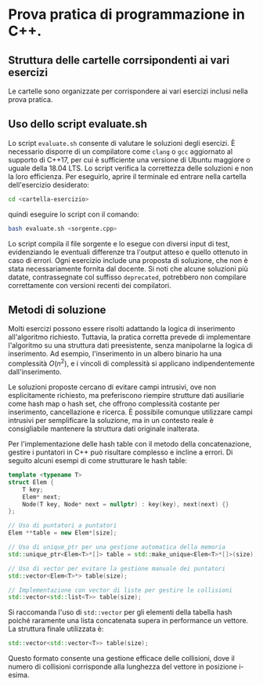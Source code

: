 # Prova pratica di programmazione in C++.

## Struttura delle cartelle corrsipondenti ai vari esercizi
Le cartelle sono organizzate per corrispondere ai vari esercizi inclusi nella prova pratica.

## Uso dello script evaluate.sh
Lo script `evaluate.sh` consente di valutare le soluzioni degli esercizi. È necessario disporre di un compilatore come `clang` o `gcc` aggiornato al supporto di C++17, per cui è sufficiente una versione di Ubuntu maggiore o uguale della 18.04 LTS. Lo script verifica la correttezza delle soluzioni e non la loro efficienza. Per eseguirlo, aprire il terminale ed entrare nella cartella dell'esercizio desiderato:
```bash
cd <cartella-esercizio>
```
quindi eseguire lo script con il comando:
```bash
bash evaluate.sh <sorgente.cpp>
```
Lo script compila il file sorgente e lo esegue con diversi input di test, evidenziando le eventuali differenze tra l'output atteso e quello ottenuto in caso di errori. Ogni esercizio include una proposta di soluzione, che non è stata necessariamente fornita dal docente. Si noti che alcune soluzioni più datate, contrassegnate col suffisso `deprecated`, potrebbero non compilare correttamente con versioni recenti dei compilatori.


## Metodi di soluzione

Molti esercizi possono essere risolti adattando la logica di inserimento all'algoritmo richiesto. Tuttavia, la pratica corretta prevede di implementare l'algoritmo su una struttura dati preesistente, senza manipolarne la logica di inserimento. Ad esempio, l'inserimento in un albero binario ha una complessità $O(n^2)$, e i vincoli di complessità si applicano indipendentemente dall'inserimento.

Le soluzioni proposte cercano di evitare campi intrusivi, ove non esplicitamente richiesto, ma preferiscono riempire strutture dati ausiliarie come hash map o hash set, che offrono complessità costante per inserimento, cancellazione e ricerca. È possibile comunque utilizzare campi intrusivi per semplificare la soluzione, ma in un contesto reale è consigliabile mantenere la struttura dati originale inalterata.

Per l'implementazione delle hash table con il metodo della concatenazione, gestire i puntatori in C++ può risultare complesso e incline a errori. Di seguito alcuni esempi di come strutturare le hash table:
```cpp
template <typename T>
struct Elem {
    T key;
    Elem* next;
    Node(T key, Node* next = nullptr) : key(key), next(next) {}
};

// Uso di puntatori a puntatori
Elem **table = new Elem*[size];

// Uso di unique_ptr per una gestione automatica della memoria
std::unique_ptr<Elem<T>*[]> table = std::make_unique<Elem<T>*[]>(size);

// Uso di vector per evitare la gestione manuale dei puntatori
std::vector<Elem<T>*> table(size);

// Implementazione con vector di liste per gestire le collisioni
std::vector<std::list<T>> table(size);

```
Si raccomanda l'uso di `std::vector` per gli elementi della tabella hash poiché raramente una lista concatenata supera in performance un vettore. La struttura finale utilizzata è:

```cpp  
std::vector<std::vector<T>> table(size);
```

Questo formato consente una gestione efficace delle collisioni, dove il numero di collisioni corrisponde alla lunghezza del vettore in posizione i-esima.

